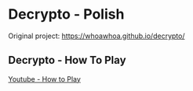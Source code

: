 # Decrypto - Polish

Original project:
https://whoawhoa.github.io/decrypto/

## Decrypto - How To Play

[Youtube - How to Play](https://www.youtube.com/watch?v=2DBg7Z2-pQ4)
